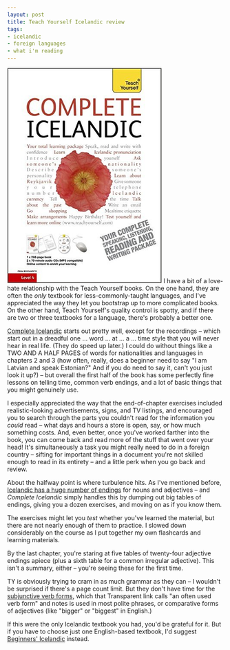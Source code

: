 ```yaml
---
layout: post
title: Teach Yourself Icelandic review
tags:
- icelandic
- foreign languages
- what i'm reading
---
```


[<img src="/images/covers/complete-icelandic-teach-yourself.jpg" class="notmycover-thumbnail" />]( http://www.amazon.com/Complete-Icelandic-Beginner-Intermediate-Course/dp/144410537X) I have a bit of a love-hate relationship with the 
Teach Yourself books.  On the one hand, they are often the *only* textbook for less-commonly-taught languages, and I've appreciated the way they let you bootstrap up to more complicated books.  On the other hand, Teach  Yourself's quality control is spotty, and if there are two or three textbooks for a language, there's probably a better one.

[Complete Icelandic]( http://www.amazon.com/Complete-Icelandic-Beginner-Intermediate-Course/dp/144410537X) starts out pretty well, except for the recordings – which start out in a dreadful one … word … at … a … time style that you will never hear in real life.  (They do speed up later.)  I could do without things like a TWO AND A HALF PAGES of words for nationalities and languages in chapters 2 and 3 (how often, really, does a beginner need to say "I am Latvian and speak Estonian?" And if you do need to say it, can't you just look it up?) – but overall the first half of the book has some perfectly fine lessons on telling time, common verb endings, and a lot of basic things that you might genuinely use.

I especially appreciated the way that the end-of-chapter exercises included realistic-looking advertisements, signs, and TV listings, and encouraged you to search through the parts you couldn't read for the information you *could* read – what days and hours a store is open, say, or how much something costs.  And, even better, once you've worked farther into the book, you can come back and read more of the stuff that went over your head!  It's simultaneously a task you might really need to do in a foreign country – sifting for important things in a document you're not skilled enough to read in its entirety – and a little perk when you go back and review.

About the halfway point is where turbulence hits.  As I've mentioned before, 
[Icelandic has a huge number of endings]( http://tracycanfield.com/The%20algebraic%20grammar%20of%20Iceland/) for nouns and adjectives – and *Complete 
Icelandic* simply handles this by dumping out big tables of endings, giving you a dozen exercises, and moving on as if you know them.

The exercises might let you *test* whether you've learned the material, but there are not nearly enough of them to practice.  I slowed down considerably on the course as I put together my own flashcards and learning materials.

By the last chapter, you're staring at five tables of twenty-four adjective endings apiece (plus a sixth table for a common irregular adjective).  This isn't a summary, either – you're seeing these for the first time.

TY is obviously trying to cram in as much grammar as they can – I wouldn't be surprised if there's a page count limit.  But they don't have time for the [subjunctive verb forms]( http://blogs.transparent.com/icelandic/2013/02/28/subjunctive-mood-and-how-its-used-part-1/), which that Transparent link calls "an often used verb form" and notes is used in most polite phrases, or comparative forms of adjectives (like "bigger" or "biggest" in English.)

If this were the only Icelandic textbook you had, you'd be grateful for it.  But if you have to choose just one English-based textbook, I'd suggest [Beginners' Icelandic]( http://www.amazon.com/dp/0781811910/?tag=googhydr-20&hvadid=40052057647&hvpos=1t1&hvexid=&hvnetw=g&hvrand=2032400651338138550&hvpone=23.48&hvptwo=&hvqmt=b&hvdev=c&ref=pd_sl_6g43xben2b_b) instead.
